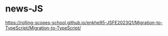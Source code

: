 # news-JS

https://rolling-scopes-school.github.io/enkhe95-JSFE2023Q1/Migration-to-TypeScript/Migration-to-TypeScript/
